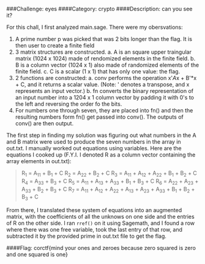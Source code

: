 ###Challenge: eyes
####Category: crypto
####Description: can you see it?

For this chall, I first analyzed main.sage. There were my obersvations:

1. A prime number p was picked that was 2 bits longer than the flag. It is then user to create a finite field
2. 3 matrix structures are constructed.
	a. A is an square upper traingular matrix (1024 x 1024) made of rendomized elements in the finite field.
	b. B is a column vector (1024 x 1) also made of randomized elements of the finite field.
	c. C is a scalar (1 x 1) that has only one value: the flag.
3. 2 functions are constructed:
	a. conv performs the operation x'*A*x + B'*x + C, and it returns a scalar value. (Note: ' denotes a transpose, and x represents an input vector.)
	b. fn converts the binary representation of an input number into a 1204 x 1 column vector by padding it with 0's to the left and reversing the order fo the bits.
4. For numbers one through seven, they are placed into fn() and then the resulting numbers form fn() get passed into conv(). The outputs of conv() are then output.

The first step in finding my solution was figuring out what numbers in the A and B matrix were used to produce the seven numbers in the array in out.txt. I manually worked out equations using variables. Here are the equations I cooked up (F.Y.I. I denoted R as a column vector containing the array elements in out.txt):
> R<sub>1</sub> = A<sub>11</sub> + B<sub>1</sub> + C
> R<sub>2</sub> = A<sub>22</sub> + B<sub>2</sub> + C
> R<sub>3</sub> = A<sub>11</sub> + A<sub>12</sub> + A<sub>22</sub> + B<sub>1</sub> + B<sub>2</sub> + C
> R<sub>4</sub> = A<sub>33</sub> + B<sub>3</sub> + C
> R<sub>5</sub> = A<sub>11</sub> + A<sub>13</sub> + A<sub>33</sub> + B<sub>1</sub> + B<sub>3</sub> + C
> R<sub>6</sub> = A<sub>22</sub> + A<sub>23</sub> + A<sub>33</sub> + B<sub>2</sub> + B<sub>3</sub> + C
> R<sub>7</sub> = A<sub>11</sub> + A<sub>12</sub> + A<sub>22</sub> + A<sub>13</sub> + A<sub>23</sub> + A<sub>33</sub> + B<sub>1</sub> + B<sub>2</sub> + B<sub>3</sub> + C

From there, I translated these system of equations into an augmented matrix, with the coefficients of all the unknows on one side and the entries of R on the other side. I ran ```rref()``` on it using Sagemath, and I found a row where there was one free variable, took the last entry of that row, and subtracted it by the provided prime in out.txt file to get the flag.

####Flag: corctf{mind your ones and zeroes because zero squared is zero and one squared is one}
